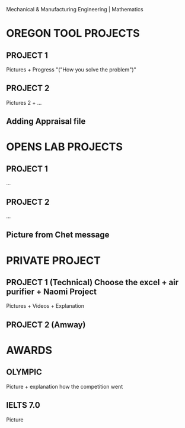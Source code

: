 <html>
      <body>
            Mechanical & Manufacturing Engineering | Mathematics
      </body>
      <h1>
          OREGON TOOL PROJECTS
      </h1>
      <body>
            <h2> PROJECT 1 </h2>
            <p> Pictures + Progress "("How you solve the problem")"</p>
            <h2> PROJECT 2 </h2>
            <p> Pictures 2 + ... </p>
            <h2> Adding Appraisal file </h2>
      </body>
      <h1> OPENS LAB PROJECTS </h1>
      <body>
            <h2> PROJECT 1 </h2>
            <p> ... </p>
            <h2> PROJECT 2 </h2>
            <p> ... </p>
            <h2> Picture from Chet message </h2>
      </body>
      <h1> PRIVATE PROJECT </h1>
      <body>
            <h2> PROJECT 1 (Technical) Choose the excel + air purifier + Naomi Project </h2>
            <p> Pictures + Videos + Explanation </p>
            <h2> PROJECT 2 (Amway)
      </body>
      <h1>
            AWARDS
      </h1>
      <body>
            <h2> OLYMPIC </h2>
            <p> Picture + explanation how the competition went </p>
            <h2> IELTS 7.0 </h2>
            <p> Picture </p>
      </body>
</html>

